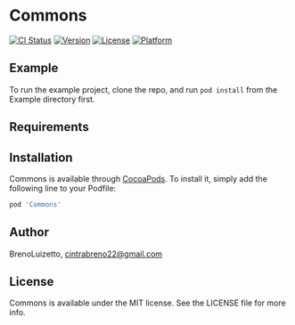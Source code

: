 # Commons

[![CI Status](https://img.shields.io/travis/BrenoLuizetto/Commons.svg?style=flat)](https://travis-ci.org/BrenoLuizetto/Commons)
[![Version](https://img.shields.io/cocoapods/v/Commons.svg?style=flat)](https://cocoapods.org/pods/Commons)
[![License](https://img.shields.io/cocoapods/l/Commons.svg?style=flat)](https://cocoapods.org/pods/Commons)
[![Platform](https://img.shields.io/cocoapods/p/Commons.svg?style=flat)](https://cocoapods.org/pods/Commons)

## Example

To run the example project, clone the repo, and run `pod install` from the Example directory first.

## Requirements

## Installation

Commons is available through [CocoaPods](https://cocoapods.org). To install
it, simply add the following line to your Podfile:

```ruby
pod 'Commons'
```

## Author

BrenoLuizetto, cintrabreno22@gmail.com

## License

Commons is available under the MIT license. See the LICENSE file for more info.
